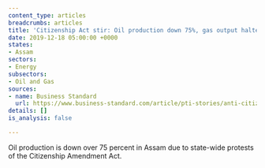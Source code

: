 ```yaml
---
content_type: articles
breadcrumbs: articles
title: 'Citizenship Act stir: Oil production down 75%, gas output halted in Assam'
date: 2019-12-18 05:00:00 +0000
states:
- Assam
sectors:
- Energy
subsectors:
- Oil and Gas
sources:
- name: Business Standard
  url: https://www.business-standard.com/article/pti-stories/anti-citizenship-act-stir-hits-oil-gas-output-in-assam-119121500691_1.html
details: []
is_analysis: false

---
```

Oil production is down over 75 percent in Assam due to state-wide protests of the Citizenship Amendment Act.